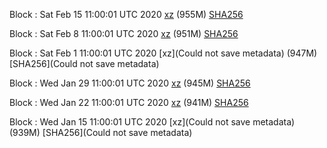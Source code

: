 Block : Sat Feb 15 11:00:01 UTC 2020 [xz](https://transfer.sh/mX2e5/bootstrap.dat.20200215.tar.xz) (955M) [SHA256](https://transfer.sh/Zz87t/sha256.txt)

Block : Sat Feb  8 11:00:01 UTC 2020 [xz](https://transfer.sh/MIvWU/bootstrap.dat.20200208.tar.xz) (951M) [SHA256](https://transfer.sh/zAFdO/sha256.txt)

Block : Sat Feb  1 11:00:01 UTC 2020 [xz](Could not save metadata) (947M) [SHA256](Could not save metadata)

Block : Wed Jan 29 11:00:01 UTC 2020 [xz](https://transfer.sh/ABJc5/bootstrap.dat.20200129.tar.xz) (945M) [SHA256](https://transfer.sh/IP5Su/sha256.txt)

Block : Wed Jan 22 11:00:01 UTC 2020 [xz](https://transfer.sh/L2RP9/bootstrap.dat.20200122.tar.xz) (941M) [SHA256](https://transfer.sh/MhXqK/sha256.txt)

Block : Wed Jan 15 11:00:01 UTC 2020 [xz](Could not save metadata) (939M) [SHA256](Could not save metadata)
